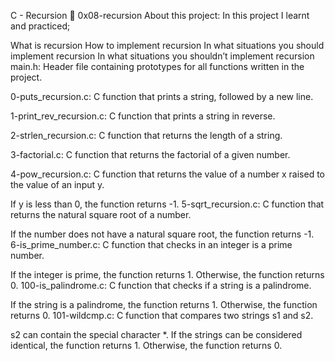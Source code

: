 C - Recursion 📃 0x08-recursion
About this project:
In this project I learnt and practiced;

What is recursion
How to implement recursion
In what situations you should implement recursion
In what situations you shouldn’t implement recursion
main.h: Header file containing prototypes for all functions written in the project.

0-puts_recursion.c: C function that prints a string, followed by a new line.

1-print_rev_recursion.c: C function that prints a string in reverse.

2-strlen_recursion.c: C function that returns the length of a string.

3-factorial.c: C function that returns the factorial of a given number.

4-pow_recursion.c: C function that returns the value of a number x raised to the value of an input y.

If y is less than 0, the function returns -1.
5-sqrt_recursion.c: C function that returns the natural square root of a number.

If the number does not have a natural square root, the function returns -1.
6-is_prime_number.c: C function that checks in an integer is a prime number.

If the integer is prime, the function returns 1.
Otherwise, the function returns 0.
100-is_palindrome.c: C function that checks if a string is a palindrome.

If the string is a palindrome, the function returns 1.
Otherwise, the function returns 0.
101-wildcmp.c: C function that compares two strings s1 and s2.

s2 can contain the special character *.
If the strings can be considered identical, the function returns 1.
Otherwise, the function returns 0.

